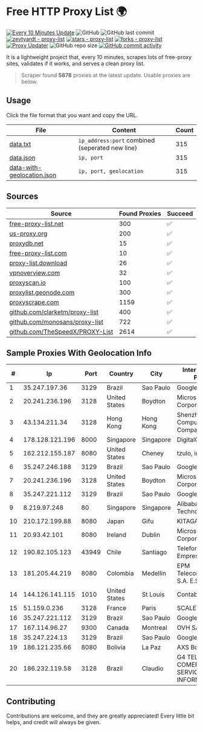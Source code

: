 
# Free HTTP Proxy List 🌍

[![Every 10 Minutes Update](https://github.com/mertguvencli/http-proxy-list/actions/workflows/main.yml/badge.svg?branch=main)](https://github.com/mertguvencli/http-proxy-list/actions/workflows/main.yml)
![GitHub](https://img.shields.io/github/license/mertguvencli/http-proxy-list)
![GitHub last commit](https://img.shields.io/github/last-commit/mertguvencli/http-proxy-list)
[![zevtyardt - proxy-list](https://img.shields.io/static/v1?label=zevtyardt&message=proxy-list&color=blue&logo=github)](https://github.com/zevtyardt/proxy-list "Go to GitHub repo")
[![stars - proxy-list](https://img.shields.io/github/stars/zevtyardt/proxy-list?style=social)](https://github.com/zevtyardt/proxy-list)
[![forks - proxy-list](https://img.shields.io/github/forks/zevtyardt/proxy-list?style=social)](https://github.com/zevtyardt/proxy-list)
[![Proxy Updater](https://github.com/zevtyardt/proxy-list/workflows/Proxy%20Updater/badge.svg)](https://github.com/zevtyardt/proxy-list/actions?query=workflow:"Proxy+Updater")
![GitHub repo size](https://img.shields.io/github/repo-size/zevtyardt/proxy-list)
[![GitHub commit activity](https://img.shields.io/github/commit-activity/m/zevtyardt/proxy-list?logo=commits)](https://github.com/zevtyardt/proxy-list/commits/main)

It is a lightweight project that, every 10 minutes, scrapes lots of free-proxy sites, validates if it works, and serves a clean proxy list.

> Scraper found **5878** proxies at the latest update. Usable proxies are below.

## Usage

Click the file format that you want and copy the URL.

|File|Content|Count|
|----|-------|-----|
|[data.txt](https://raw.githubusercontent.com/mertguvencli/http-proxy-list/main/proxy-list/data.txt)|`ip_address:port` combined (seperated new line)|315|
|[data.json](https://raw.githubusercontent.com/mertguvencli/http-proxy-list/main/proxy-list/data.json)|`ip, port`|315|
|[data-with-geolocation.json](https://raw.githubusercontent.com/mertguvencli/http-proxy-list/main/proxy-list/data-with-geolocation.json)|`ip, port, geolocation`|315|

## Sources

|Source|Found Proxies|Succeed|
|------|-------------|-------|
|[free-proxy-list.net](https://free-proxy-list.net)|300|✅|
|[us-proxy.org](https://www.us-proxy.org)|200|✅|
|[proxydb.net](http://proxydb.net)|15|✅|
|[free-proxy-list.com](https://free-proxy-list.com/?page=&port=&type%5B%5D=http&type%5B%5D=https&up_time=0&search=Search)|10|✅|
|[proxy-list.download](https://www.proxy-list.download/HTTP)|26|✅|
|[vpnoverview.com](https://vpnoverview.com/privacy/anonymous-browsing/free-proxy-servers)|32|✅|
|[proxyscan.io](https://www.proxyscan.io)|100|✅|
|[proxylist.geonode.com](https://proxylist.geonode.com/api/proxy-list?limit=300&page=1&sort_by=lastChecked&sort_type=desc&protocols=http,https)|300|✅|
|[proxyscrape.com](https://api.proxyscrape.com/v2/?request=displayproxies&protocol=http&timeout=10000&country=all&ssl=all&anonymity=all)|1159|✅|
|[github.com/clarketm/proxy-list](https://raw.githubusercontent.com/clarketm/proxy-list/master/proxy-list-raw.txt)|400|✅|
|[github.com/monosans/proxy-list](https://raw.githubusercontent.com/monosans/proxy-list/main/proxies/http.txt)|722|✅|
|[github.com/TheSpeedX/PROXY-List](https://raw.githubusercontent.com/TheSpeedX/PROXY-List/master/http.txt)|2614|✅|


## Sample Proxies With Geolocation Info

|#|Ip|Port|Country|City|Internet Service Provider|
|-|--|----|-------|----|-------------------------|
|1|35.247.197.36|3129|Brazil|Sao Paulo|Google LLC|
|2|20.241.236.196|3128|United States|Boydton|Microsoft Corporation|
|3|43.134.211.34|3128|Hong Kong|Hong Kong|Shenzhen Tencent Computer Systems Company Limited|
|4|178.128.121.196|8000|Singapore|Singapore|DigitalOcean, LLC|
|5|162.212.155.187|8080|United States|Cheney|tzulo, inc.|
|6|35.247.246.188|3129|Brazil|Sao Paulo|Google LLC|
|7|20.241.236.196|3128|United States|Boydton|Microsoft Corporation|
|8|35.247.221.112|3129|Brazil|Sao Paulo|Google LLC|
|9|8.219.97.248|80|Singapore|Singapore|Alibaba (US) Technology Co., Ltd.|
|10|210.172.199.88|8080|Japan|Gifu|KITAGATA|
|11|20.93.42.101|8080|Ireland|Dublin|Microsoft Corporation|
|12|190.82.105.123|43949|Chile|Santiago|Telefonica Empresas|
|13|181.205.44.219|8080|Colombia|Medellín|EPM Telecomunicaciones S.A. E.S.P.|
|14|144.126.141.115|1010|United States|St Louis|Contabo Inc.|
|15|51.159.0.236|3128|France|Paris|SCALEWAY|
|16|35.247.221.112|3129|Brazil|Sao Paulo|Google LLC|
|17|167.114.96.27|9300|Canada|Montreal|OVH SAS|
|18|35.247.224.13|3129|Brazil|Sao Paulo|Google LLC|
|19|186.121.235.66|8080|Bolivia|La Paz|AXS Bolivia S. A.|
|20|186.232.119.58|3128|Brazil|Claudio|G4 TELECOM COMERCIO E SERVICOS DE INFORMATICA|



## Contributing

Contributions are welcome, and they are greatly appreciated! Every
little bit helps, and credit will always be given.

